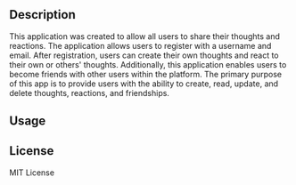 # <Social-Network-Api>

## Description

This application was created to allow all users to share their thoughts and reactions. The application allows users to register with a username and email. After registration, users can create their own thoughts and react to their own or others' thoughts. Additionally, this application enables users to become friends with other users within the platform. The primary purpose of this app is to provide users with the ability to create, read, update, and delete thoughts, reactions, and friendships.

## Usage


## License

MIT License
